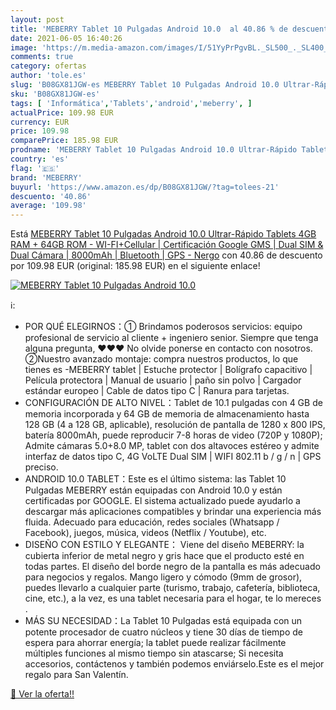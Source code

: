 ```yaml
---
layout: post
title: 'MEBERRY Tablet 10 Pulgadas Android 10.0  al 40.86 % de descuento'
date: 2021-06-05 16:40:26
image: 'https://m.media-amazon.com/images/I/51YyPrPgvBL._SL500_._SL400_.jpg'
comments: true
category: ofertas
author: 'tole.es'
slug: 'B08GX81JGW-es MEBERRY Tablet 10 Pulgadas Android 10.0 Ultrar-Rápido...'
sku: 'B08GX81JGW-es'
tags: [ 'Informática','Tablets','android','meberry', ]
actualPrice: 109.98 EUR
currency: EUR
price: 109.98
comparePrice: 185.98 EUR
prodname: 'MEBERRY Tablet 10 Pulgadas Android 10.0 Ultrar-Rápido Tablets 4GB RAM + 64GB ROM - WI-FI+Cellular | Certificación Google GMS | Dual SIM & Dual Cámara | 8000mAh | Bluetooth | GPS - Nergo'
country: 'es'
flag: '🇪🇸'
brand: 'MEBERRY'
buyurl: 'https://www.amazon.es/dp/B08GX81JGW/?tag=tolees-21'
descuento: '40.86'
average: '109.98'
---
```


Está [MEBERRY Tablet 10 Pulgadas Android 10.0 Ultrar-Rápido Tablets 4GB RAM + 64GB ROM - WI-FI+Cellular | Certificación Google GMS | Dual SIM & Dual Cámara | 8000mAh | Bluetooth | GPS - Nergo](https://www.amazon.es/dp/B08GX81JGW/?tag=tolees-21) con 40.86 de descuento por 109.98 EUR (original: 185.98 EUR) en el siguiente enlace!

[![MEBERRY Tablet 10 Pulgadas Android 10.0 ](https://m.media-amazon.com/images/I/51YyPrPgvBL._SL500_._SL400_.jpg)](https://www.amazon.es/dp/B08GX81JGW/?tag=tolees-21)

ℹ️:

- POR QUÉ ELEGIRNOS：① Brindamos poderosos servicios: equipo profesional de servicio al cliente + ingeniero senior. Siempre que tenga alguna pregunta, ♥♥♥ No olvide ponerse en contacto con nosotros. ②Nuestro avanzado montaje: compra nuestros productos, lo que tienes es -MEBERRY tablet | Estuche protector | Bolígrafo capacitivo | Película protectora | Manual de usuario | paño sin polvo | Cargador estándar europeo | Cable de datos tipo C | Ranura para tarjetas.
- CONFIGURACIÓN DE ALTO NIVEL：Tablet de 10.1 pulgadas con 4 GB de memoria incorporada y 64 GB de memoria de almacenamiento hasta 128 GB (4 a 128 GB, aplicable), resolución de pantalla de 1280 x 800 IPS, batería 8000mAh, puede reproducir 7-8 horas de video (720P y 1080P); Admite cámaras 5.0+8.0 MP, tablet con dos altavoces estéreo y admite interfaz de datos tipo C, 4G VoLTE Dual SIM | WIFI 802.11 b / g / n | GPS preciso.
- ANDROID 10.0 TABLET：Este es el último sistema: las Tablet 10 Pulgadas MEBERRY están equipadas con Android 10.0 y están certificadas por GOOGLE. El sistema actualizado puede ayudarlo a descargar más aplicaciones compatibles y brindar una experiencia más fluida. Adecuado para educación, redes sociales (Whatsapp / Facebook), juegos, música, videos (Netflix / Youtube), etc.
- DISEÑO CON ESTILO Y ELEGANTE： Viene del diseño MEBERRY: la cubierta inferior de metal negro y gris hace que el producto esté en todas partes. El diseño del borde negro de la pantalla es más adecuado para negocios y regalos. Mango ligero y cómodo (9mm de grosor), puedes llevarlo a cualquier parte (turismo, trabajo, cafetería, biblioteca, cine, etc.), a la vez, es una tablet necesaria para el hogar, te lo mereces .
- MÁS SU NECESIDAD：La Tablet 10 Pulgadas está equipada con un potente procesador de cuatro núcleos y tiene 30 días de tiempo de espera para ahorrar energía; la tablet puede realizar fácilmente múltiples funciones al mismo tiempo sin atascarse; Si necesita accesorios, contáctenos y también podemos enviárselo.Este es el mejor regalo para San Valentín.

[🛒 Ver la oferta!!](https://www.amazon.es/dp/B08GX81JGW/?tag=tolees-21)
